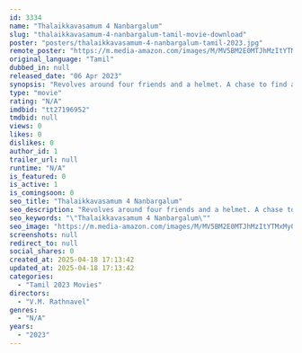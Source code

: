 ```yaml
---
id: 3334
name: "Thalaikkavasamum 4 Nanbargalum"
slug: "thalaikkavasamum-4-nanbargalum-tamil-movie-download"
poster: "posters/thalaikkavasamum-4-nanbargalum-tamil-2023.jpg"
remote_poster: "https://m.media-amazon.com/images/M/MV5BM2E0MTJhMzItYTMxMy00NmFjLWFiNzItMjhiZDExYTRhZDg0XkEyXkFqcGdeQXVyMTA4MzQ4NzMw._V1_SX300.jpg"
original_language: "Tamil"
dubbed_in: null
released_date: "06 Apr 2023"
synopsis: "Revolves around four friends and a helmet. A chase to find a particular helmet that is in popular demand."
type: "movie"
rating: "N/A"
imdbid: "tt27196952"
tmdbid: null
views: 0
likes: 0
dislikes: 0
author_id: 1
trailer_url: null
runtime: "N/A"
is_featured: 0
is_active: 1
is_comingsoon: 0
seo_title: "Thalaikkavasamum 4 Nanbargalum"
seo_description: "Revolves around four friends and a helmet. A chase to find a particular helmet that is in popular demand."
seo_keywords: "\"Thalaikkavasamum 4 Nanbargalum\""
seo_image: "https://m.media-amazon.com/images/M/MV5BM2E0MTJhMzItYTMxMy00NmFjLWFiNzItMjhiZDExYTRhZDg0XkEyXkFqcGdeQXVyMTA4MzQ4NzMw._V1_SX300.jpg"
screenshots: null
redirect_to: null
social_shares: 0
created_at: 2025-04-18 17:13:42
updated_at: 2025-04-18 17:13:42
categories:
  - "Tamil 2023 Movies"
directors:
  - "V.M. Rathnavel"
genres:
  - "N/A"
years:
  - "2023"
---
```

